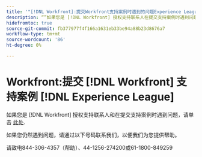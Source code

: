 ```yaml
---
title: '"[!DNL Workfront]:提交Workfront支持案例时遇到的问题Experience League”'
description: “”如果您是 [!DNL Workfront] 授权支持联系人在提交支持案例时遇到问题，请拨打以下号码联系我们，以便我们为您提供帮助。”
hidefromtoc: true
source-git-commit: fb377977f4f166a1631eb33be94a88b23d8676a7
workflow-type: tm+mt
source-wordcount: '86'
ht-degree: 0%

---
```



# Workfront:提交 [!DNL Workfront] 支持案例 [!DNL Experience League]

如果您是 [!DNL Workfront] 授权支持联系人和在提交支持案例时遇到问题，请单击 [此处](https://workfrontpartners.force.com/one/s/).

如果您仍然遇到问题，请通过以下号码联系我们，以便我们为您提供帮助。

请致电844-306-4357（帮助）、44-1256-274200或61-1800-849259
